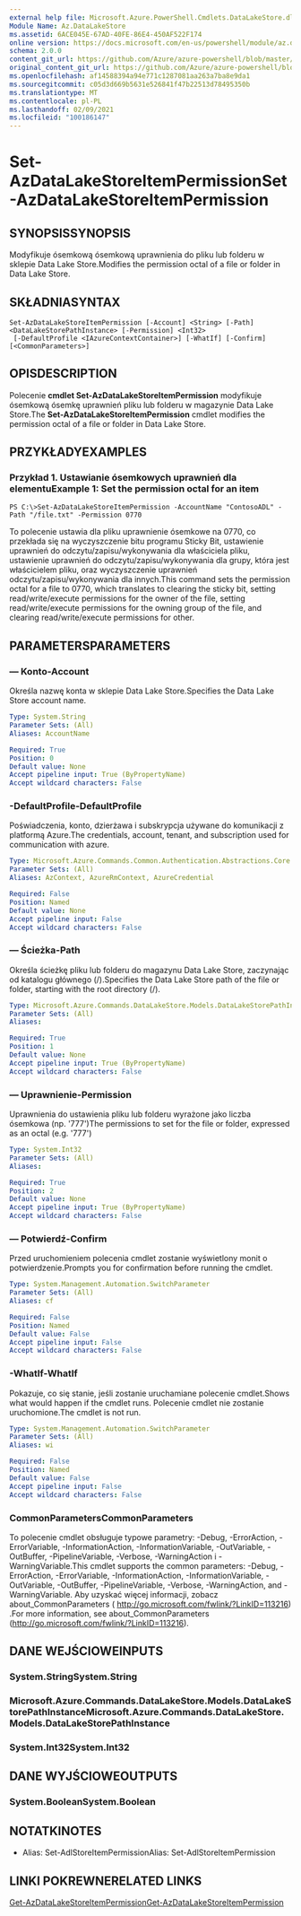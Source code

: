 ```yaml
---
external help file: Microsoft.Azure.PowerShell.Cmdlets.DataLakeStore.dll-Help.xml
Module Name: Az.DataLakeStore
ms.assetid: 6ACE045E-67AD-40FE-86E4-450AF522F174
online version: https://docs.microsoft.com/en-us/powershell/module/az.datalakestore/set-azdatalakestoreitempermission
schema: 2.0.0
content_git_url: https://github.com/Azure/azure-powershell/blob/master/src/DataLakeStore/DataLakeStore/help/Set-AzDataLakeStoreItemPermission.md
original_content_git_url: https://github.com/Azure/azure-powershell/blob/master/src/DataLakeStore/DataLakeStore/help/Set-AzDataLakeStoreItemPermission.md
ms.openlocfilehash: af14588394a94e771c1287081aa263a7ba8e9da1
ms.sourcegitcommit: c05d3d669b5631e526841f47b22513d78495350b
ms.translationtype: MT
ms.contentlocale: pl-PL
ms.lasthandoff: 02/09/2021
ms.locfileid: "100186147"
---
```

# <span data-ttu-id="2efdf-101">Set-AzDataLakeStoreItemPermission</span><span class="sxs-lookup"><span data-stu-id="2efdf-101">Set-AzDataLakeStoreItemPermission</span></span>

## <span data-ttu-id="2efdf-102">SYNOPSIS</span><span class="sxs-lookup"><span data-stu-id="2efdf-102">SYNOPSIS</span></span>
<span data-ttu-id="2efdf-103">Modyfikuje ósemkową ósemkową uprawnienia do pliku lub folderu w sklepie Data Lake Store.</span><span class="sxs-lookup"><span data-stu-id="2efdf-103">Modifies the permission octal of a file or folder in Data Lake Store.</span></span>

## <span data-ttu-id="2efdf-104">SKŁADNIA</span><span class="sxs-lookup"><span data-stu-id="2efdf-104">SYNTAX</span></span>

```
Set-AzDataLakeStoreItemPermission [-Account] <String> [-Path] <DataLakeStorePathInstance> [-Permission] <Int32>
 [-DefaultProfile <IAzureContextContainer>] [-WhatIf] [-Confirm] [<CommonParameters>]
```

## <span data-ttu-id="2efdf-105">OPIS</span><span class="sxs-lookup"><span data-stu-id="2efdf-105">DESCRIPTION</span></span>
<span data-ttu-id="2efdf-106">Polecenie **cmdlet Set-AzDataLakeStoreItemPermission** modyfikuje ósemkową ósemkę uprawnień pliku lub folderu w magazynie Data Lake Store.</span><span class="sxs-lookup"><span data-stu-id="2efdf-106">The **Set-AzDataLakeStoreItemPermission** cmdlet modifies the permission octal of a file or folder in Data Lake Store.</span></span>

## <span data-ttu-id="2efdf-107">PRZYKŁADY</span><span class="sxs-lookup"><span data-stu-id="2efdf-107">EXAMPLES</span></span>

### <span data-ttu-id="2efdf-108">Przykład 1. Ustawianie ósemkowych uprawnień dla elementu</span><span class="sxs-lookup"><span data-stu-id="2efdf-108">Example 1: Set the permission octal for an item</span></span>
```
PS C:\>Set-AzDataLakeStoreItemPermission -AccountName "ContosoADL" -Path "/file.txt" -Permission 0770
```

<span data-ttu-id="2efdf-109">To polecenie ustawia dla pliku uprawnienie ósemkowe na 0770, co przekłada się na wyczyszczenie bitu programu Sticky Bit, ustawienie uprawnień do odczytu/zapisu/wykonywania dla właściciela pliku, ustawienie uprawnień do odczytu/zapisu/wykonywania dla grupy, która jest właścicielem pliku, oraz wyczyszczenie uprawnień odczytu/zapisu/wykonywania dla innych.</span><span class="sxs-lookup"><span data-stu-id="2efdf-109">This command sets the permission octal for a file to 0770, which translates to clearing the sticky bit, setting read/write/execute permissions for the owner of the file, setting read/write/execute permissions for the owning group of the file, and clearing read/write/execute permissions for other.</span></span>

## <span data-ttu-id="2efdf-110">PARAMETERS</span><span class="sxs-lookup"><span data-stu-id="2efdf-110">PARAMETERS</span></span>

### <span data-ttu-id="2efdf-111">— Konto</span><span class="sxs-lookup"><span data-stu-id="2efdf-111">-Account</span></span>
<span data-ttu-id="2efdf-112">Określa nazwę konta w sklepie Data Lake Store.</span><span class="sxs-lookup"><span data-stu-id="2efdf-112">Specifies the Data Lake Store account name.</span></span>

```yaml
Type: System.String
Parameter Sets: (All)
Aliases: AccountName

Required: True
Position: 0
Default value: None
Accept pipeline input: True (ByPropertyName)
Accept wildcard characters: False
```

### <span data-ttu-id="2efdf-113">-DefaultProfile</span><span class="sxs-lookup"><span data-stu-id="2efdf-113">-DefaultProfile</span></span>
<span data-ttu-id="2efdf-114">Poświadczenia, konto, dzierżawa i subskrypcja używane do komunikacji z platformą Azure.</span><span class="sxs-lookup"><span data-stu-id="2efdf-114">The credentials, account, tenant, and subscription used for communication with azure.</span></span>

```yaml
Type: Microsoft.Azure.Commands.Common.Authentication.Abstractions.Core.IAzureContextContainer
Parameter Sets: (All)
Aliases: AzContext, AzureRmContext, AzureCredential

Required: False
Position: Named
Default value: None
Accept pipeline input: False
Accept wildcard characters: False
```

### <span data-ttu-id="2efdf-115">— Ścieżka</span><span class="sxs-lookup"><span data-stu-id="2efdf-115">-Path</span></span>
<span data-ttu-id="2efdf-116">Określa ścieżkę pliku lub folderu do magazynu Data Lake Store, zaczynając od katalogu głównego (/).</span><span class="sxs-lookup"><span data-stu-id="2efdf-116">Specifies the Data Lake Store path of the file or folder, starting with the root directory (/).</span></span>

```yaml
Type: Microsoft.Azure.Commands.DataLakeStore.Models.DataLakeStorePathInstance
Parameter Sets: (All)
Aliases:

Required: True
Position: 1
Default value: None
Accept pipeline input: True (ByPropertyName)
Accept wildcard characters: False
```

### <span data-ttu-id="2efdf-117">— Uprawnienie</span><span class="sxs-lookup"><span data-stu-id="2efdf-117">-Permission</span></span>
<span data-ttu-id="2efdf-118">Uprawnienia do ustawienia pliku lub folderu wyrażone jako liczba ósemkowa (np. '777')</span><span class="sxs-lookup"><span data-stu-id="2efdf-118">The permissions to set for the file or folder, expressed as an octal (e.g. '777')</span></span>

```yaml
Type: System.Int32
Parameter Sets: (All)
Aliases:

Required: True
Position: 2
Default value: None
Accept pipeline input: True (ByPropertyName)
Accept wildcard characters: False
```

### <span data-ttu-id="2efdf-119">— Potwierdź</span><span class="sxs-lookup"><span data-stu-id="2efdf-119">-Confirm</span></span>
<span data-ttu-id="2efdf-120">Przed uruchomieniem polecenia cmdlet zostanie wyświetlony monit o potwierdzenie.</span><span class="sxs-lookup"><span data-stu-id="2efdf-120">Prompts you for confirmation before running the cmdlet.</span></span>

```yaml
Type: System.Management.Automation.SwitchParameter
Parameter Sets: (All)
Aliases: cf

Required: False
Position: Named
Default value: False
Accept pipeline input: False
Accept wildcard characters: False
```

### <span data-ttu-id="2efdf-121">-WhatIf</span><span class="sxs-lookup"><span data-stu-id="2efdf-121">-WhatIf</span></span>
<span data-ttu-id="2efdf-122">Pokazuje, co się stanie, jeśli zostanie uruchamiane polecenie cmdlet.</span><span class="sxs-lookup"><span data-stu-id="2efdf-122">Shows what would happen if the cmdlet runs.</span></span>
<span data-ttu-id="2efdf-123">Polecenie cmdlet nie zostanie uruchomione.</span><span class="sxs-lookup"><span data-stu-id="2efdf-123">The cmdlet is not run.</span></span>

```yaml
Type: System.Management.Automation.SwitchParameter
Parameter Sets: (All)
Aliases: wi

Required: False
Position: Named
Default value: False
Accept pipeline input: False
Accept wildcard characters: False
```

### <span data-ttu-id="2efdf-124">CommonParameters</span><span class="sxs-lookup"><span data-stu-id="2efdf-124">CommonParameters</span></span>
<span data-ttu-id="2efdf-125">To polecenie cmdlet obsługuje typowe parametry: -Debug, -ErrorAction, -ErrorVariable, -InformationAction, -InformationVariable, -OutVariable, -OutBuffer, -PipelineVariable, -Verbose, -WarningAction i -WarningVariable.</span><span class="sxs-lookup"><span data-stu-id="2efdf-125">This cmdlet supports the common parameters: -Debug, -ErrorAction, -ErrorVariable, -InformationAction, -InformationVariable, -OutVariable, -OutBuffer, -PipelineVariable, -Verbose, -WarningAction, and -WarningVariable.</span></span> <span data-ttu-id="2efdf-126">Aby uzyskać więcej informacji, zobacz about_CommonParameters ( http://go.microsoft.com/fwlink/?LinkID=113216) .</span><span class="sxs-lookup"><span data-stu-id="2efdf-126">For more information, see about_CommonParameters (http://go.microsoft.com/fwlink/?LinkID=113216).</span></span>

## <span data-ttu-id="2efdf-127">DANE WEJŚCIOWE</span><span class="sxs-lookup"><span data-stu-id="2efdf-127">INPUTS</span></span>

### <span data-ttu-id="2efdf-128">System.String</span><span class="sxs-lookup"><span data-stu-id="2efdf-128">System.String</span></span>

### <span data-ttu-id="2efdf-129">Microsoft.Azure.Commands.DataLakeStore.Models.DataLakeStorePathInstance</span><span class="sxs-lookup"><span data-stu-id="2efdf-129">Microsoft.Azure.Commands.DataLakeStore.Models.DataLakeStorePathInstance</span></span>

### <span data-ttu-id="2efdf-130">System.Int32</span><span class="sxs-lookup"><span data-stu-id="2efdf-130">System.Int32</span></span>

## <span data-ttu-id="2efdf-131">DANE WYJŚCIOWE</span><span class="sxs-lookup"><span data-stu-id="2efdf-131">OUTPUTS</span></span>

### <span data-ttu-id="2efdf-132">System.Boolean</span><span class="sxs-lookup"><span data-stu-id="2efdf-132">System.Boolean</span></span>

## <span data-ttu-id="2efdf-133">NOTATKI</span><span class="sxs-lookup"><span data-stu-id="2efdf-133">NOTES</span></span>
* <span data-ttu-id="2efdf-134">Alias: Set-AdlStoreItemPermission</span><span class="sxs-lookup"><span data-stu-id="2efdf-134">Alias: Set-AdlStoreItemPermission</span></span>

## <span data-ttu-id="2efdf-135">LINKI POKREWNE</span><span class="sxs-lookup"><span data-stu-id="2efdf-135">RELATED LINKS</span></span>

[<span data-ttu-id="2efdf-136">Get-AzDataLakeStoreItemPermission</span><span class="sxs-lookup"><span data-stu-id="2efdf-136">Get-AzDataLakeStoreItemPermission</span></span>](./Get-AzDataLakeStoreItemPermission.md)



